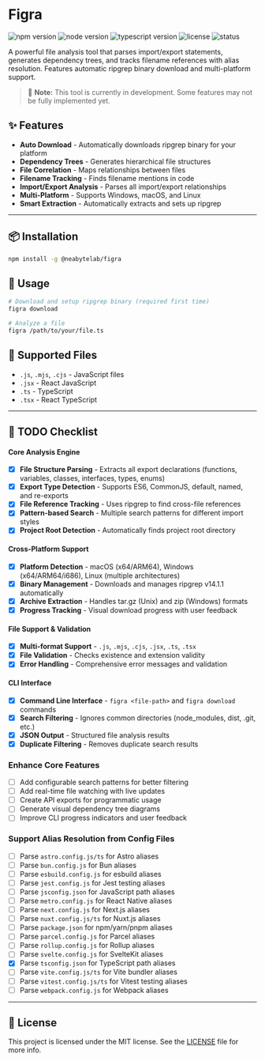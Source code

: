 # Figra

![npm version](https://img.shields.io/npm/v/@neabyte/figra)
![node version](https://img.shields.io/node/v/@neabyte/figra)
![typescript version](https://img.shields.io/badge/typeScript-5.9.2-blue.svg)
![license](https://img.shields.io/npm/l/@neabyte/figra.svg)
![status](https://img.shields.io/badge/status-development-orange.svg)

A powerful file analysis tool that parses import/export statements, generates dependency trees, and tracks filename references with alias resolution. Features automatic ripgrep binary download and multi-platform support.

> 🚧 **Note:** This tool is currently in development. Some features may not be fully implemented yet.

## ✨ Features

- **Auto Download** - Automatically downloads ripgrep binary for your platform
- **Dependency Trees** - Generates hierarchical file structures
- **File Correlation** - Maps relationships between files
- **Filename Tracking** - Finds filename mentions in code
- **Import/Export Analysis** - Parses all import/export relationships
- **Multi-Platform** - Supports Windows, macOS, and Linux
- **Smart Extraction** - Automatically extracts and sets up ripgrep

---

## 📦 Installation

```bash
npm install -g @neabytelab/figra
```

## 🚀 Usage

```bash
# Download and setup ripgrep binary (required first time)
figra download

# Analyze a file
figra /path/to/your/file.ts
```

## 📁 Supported Files

- `.js`, `.mjs`, `.cjs` - JavaScript files
- `.jsx` - React JavaScript
- `.ts` - TypeScript
- `.tsx` - React TypeScript

---

## 🚧 TODO Checklist

#### Core Analysis Engine
- [x] **File Structure Parsing** - Extracts all export declarations (functions, variables, classes, interfaces, types, enums)
- [x] **Export Type Detection** - Supports ES6, CommonJS, default, named, and re-exports
- [x] **File Reference Tracking** - Uses ripgrep to find cross-file references
- [x] **Pattern-based Search** - Multiple search patterns for different import styles
- [x] **Project Root Detection** - Automatically finds project root directory

#### Cross-Platform Support
- [x] **Platform Detection** - macOS (x64/ARM64), Windows (x64/ARM64/i686), Linux (multiple architectures)
- [x] **Binary Management** - Downloads and manages ripgrep v14.1.1 automatically
- [x] **Archive Extraction** - Handles tar.gz (Unix) and zip (Windows) formats
- [x] **Progress Tracking** - Visual download progress with user feedback

#### File Support & Validation
- [x] **Multi-format Support** - `.js`, `.mjs`, `.cjs`, `.jsx`, `.ts`, `.tsx`
- [x] **File Validation** - Checks existence and extension validity
- [x] **Error Handling** - Comprehensive error messages and validation

#### CLI Interface
- [x] **Command Line Interface** - `figra <file-path>` and `figra download` commands
- [x] **Search Filtering** - Ignores common directories (node_modules, dist, .git, etc.)
- [x] **JSON Output** - Structured file analysis results
- [x] **Duplicate Filtering** - Removes duplicate search results

### Enhance Core Features
- [ ] Add configurable search patterns for better filtering
- [ ] Add real-time file watching with live updates
- [ ] Create API exports for programmatic usage
- [ ] Generate visual dependency tree diagrams
- [ ] Improve CLI progress indicators and user feedback

### Support Alias Resolution from Config Files
- [ ] Parse `astro.config.js/ts` for Astro aliases
- [ ] Parse `bun.config.js` for Bun aliases
- [ ] Parse `esbuild.config.js` for esbuild aliases
- [ ] Parse `jest.config.js` for Jest testing aliases
- [ ] Parse `jsconfig.json` for JavaScript path aliases
- [ ] Parse `metro.config.js` for React Native aliases
- [ ] Parse `next.config.js` for Next.js aliases
- [ ] Parse `nuxt.config.js/ts` for Nuxt.js aliases
- [ ] Parse `package.json` for npm/yarn/pnpm aliases
- [ ] Parse `parcel.config.js` for Parcel aliases
- [ ] Parse `rollup.config.js` for Rollup aliases
- [ ] Parse `svelte.config.js` for SvelteKit aliases
- [x] Parse `tsconfig.json` for TypeScript path aliases
- [ ] Parse `vite.config.js/ts` for Vite bundler aliases
- [ ] Parse `vitest.config.js/ts` for Vitest testing aliases
- [ ] Parse `webpack.config.js` for Webpack aliases

---

## 📄 License

This project is licensed under the MIT license. See the [LICENSE](LICENSE) file for more info.